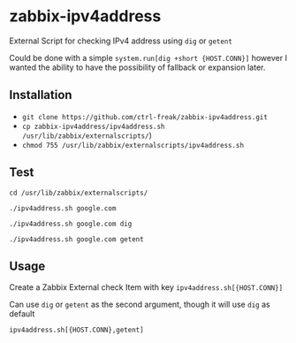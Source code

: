 # zabbix-ipv4address

External Script for checking IPv4 address using `dig` or `getent`

Could be done with a simple `system.run[dig +short {HOST.CONN}]` however I wanted the ability to have the possibility of fallback or expansion later.

## Installation

* `git clone https://github.com/ctrl-freak/zabbix-ipv4address.git`
* `cp zabbix-ipv4address/ipv4address.sh /usr/lib/zabbix/externalscripts/`)
* `chmod 755 /usr/lib/zabbix/externalscripts/ipv4address.sh`

## Test

`cd /usr/lib/zabbix/externalscripts/`

`./ipv4address.sh google.com`

`./ipv4address.sh google.com dig`

`./ipv4address.sh google.com getent`

## Usage

Create a Zabbix External check Item with key `ipv4address.sh[{HOST.CONN}]`

Can use `dig` or `getent` as the second argument, though it will use `dig` as default

`ipv4address.sh[{HOST.CONN},getent]`
